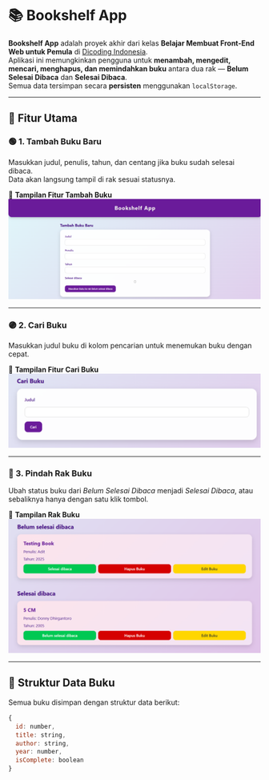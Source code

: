 # 📚 Bookshelf App

**Bookshelf App** adalah proyek akhir dari kelas **Belajar Membuat Front-End Web untuk Pemula** di [Dicoding Indonesia](https://www.dicoding.com/).  
Aplikasi ini memungkinkan pengguna untuk **menambah, mengedit, mencari, menghapus, dan memindahkan buku** antara dua rak — **Belum Selesai Dibaca** dan **Selesai Dibaca**.  
Semua data tersimpan secara **persisten** menggunakan `localStorage`.

---

## 🚀 Fitur Utama

### 🟢 1. Tambah Buku Baru
Masukkan judul, penulis, tahun, dan centang jika buku sudah selesai dibaca.  
Data akan langsung tampil di rak sesuai statusnya.

📸 **Tampilan Fitur Tambah Buku**
![Tambah Buku](assets/add-book.png)

---

### 🟣 2. Cari Buku
Masukkan judul buku di kolom pencarian untuk menemukan buku dengan cepat.

📸 **Tampilan Fitur Cari Buku**
![Cari Buku](assets/search-book.png)

---

### 🔵 3. Pindah Rak Buku
Ubah status buku dari *Belum Selesai Dibaca* menjadi *Selesai Dibaca*, atau sebaliknya hanya dengan satu klik tombol.

📸 **Tampilan Rak Buku**
![Rak Buku](assets/list-book.png)


---

## 🧱 Struktur Data Buku

Semua buku disimpan dengan struktur data berikut:

```js
{
  id: number,
  title: string,
  author: string,
  year: number,
  isComplete: boolean
}
